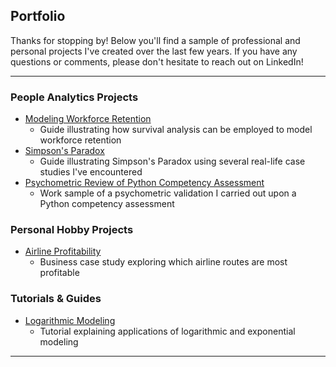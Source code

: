 ## Portfolio

Thanks for stopping by! 
Below you'll find a sample of professional and personal projects I've created over the last few years. If you have any questions or comments, please don't hesitate to reach out on LinkedIn! 

---

### People Analytics Projects

- [Modeling Workforce Retention](/R_projects/Modeling%20Workforce%20Retention%20in%20R.html)
  - Guide illustrating how survival analysis can be employed to model workforce retention
- [Simpson's Paradox](/R_projects/SimpsonParadox.html)
  - Guide illustrating Simpson's Paradox using several real-life case studies I've encountered
- [Psychometric Review of Python Competency Assessment](/R_projects/Redacted%20Report.pdf)
  - Work sample of a psychometric validation I carried out upon a Python competency assessment

### Personal Hobby Projects

- [Airline Profitability](/R_projects/Flights%20Analysis.html)
  - Business case study exploring which airline routes are most profitable

### Tutorials & Guides

- [Logarithmic Modeling](/R_projects/Logarithm%20Cheatsheet.html)
  - Tutorial explaining applications of logarithmic and exponential modeling
    
---



